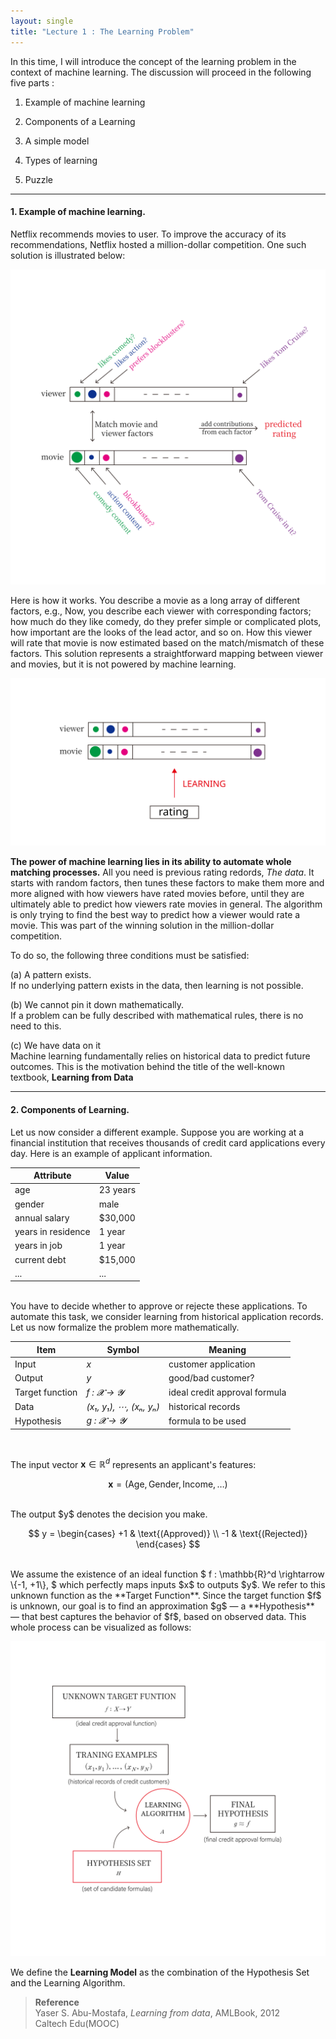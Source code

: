 ```yaml
---
layout: single
title: "Lecture 1 : The Learning Problem" 
---
```


In this time, I will introduce the concept of the learning problem in the context of machine learning. The discussion will proceed in the following five parts : 
<br>

1. Example of machine learning   

2. Components of a Learning   

3. A simple model   

4. Types of learning   

5. Puzzle


---


#### 1. Example of machine learning.

Netflix recommends movies to user. To improve the accuracy of its recommendations, Netflix hosted a million-dollar competition. One such solution is illustrated below: 

![solution](/assets/images/fig_1.svg)

Here is how it works. You describe a movie as a long array of different factors, e.g., Now, you describe each viewer with corresponding factors; how much do they like comedy, do they prefer simple or complicated plots, how important are the looks of the lead actor, and so on. How this viewer will rate that movie is now estimated based on the match/mismatch of these factors. This solution represents a straightforward mapping between viewer and movies, but it is not powered by machine learning.

![solution](/assets/images/fig_2.svg)

**The power of machine learning lies in its ability to automate whole matching processes.** All you need is previous rating redords, *The data*. It starts with random factors, then tunes these factors to make them more and more aligned with how viewers have rated movies before, until they are ultimately able to predict how viewers rate movies in general. The algorithm is only trying to find the best way to predict how a viewer would rate a movie. This was part of the winning solution in the million-dollar competition. 

To do so, the following three conditions must be satisfied: 


(a) A pattern exists.     
If no underlying pattern exists in the data, then learning is not possible. 

   
(b) We cannot pin it down mathematically.    
If a problem can be fully described with mathematical rules, there is no need to this.

   
(c) We have data on it   
Machine learning fundamentally relies on historical data to predict future outcomes. 
This is the motivation behind the title of the well-known textbook, **Learning from Data** 

---


#### 2. Components of Learning.
Let us now consider a different example. Suppose you are working at a financial institution that receives thousands of credit card applications every day. Here is an example of applicant information.
<br>


| Attribute            | Value       |
|----------------------|-------------|
| age                  | 23 years    |
| gender               | male        |
| annual salary        | $30,000     |
| years in residence   | 1 year      |
| years in job         | 1 year      |
| current debt         | $15,000     |
| ...                  | ...         |


<br>
You have to decide whether to approve or rejecte these applications. To automate this task, we consider learning from historical application records. Let us now formalize the problem more mathematically.   

<br>


|  Item              | Symbol                                  | Meaning                    |
|-------------------|---------------------------------------------|--------------------------------------|
| Input             | *x*                                       | customer application              |
| Output            | *y*                                         | good/bad customer?                |
| Target function   | *f : 𝓧 → 𝓨*                                 | ideal credit approval formula     |
| Data              | *(x₁, y₁), ⋯, (xₙ, yₙ)*             | historical records                |
| Hypothesis        | *g : 𝓧 → 𝓨*                                 | formula to be used                |


<br>

The input vector $\mathbf{x} \in \mathbb{R}^d$ represents an applicant's features: 
<br>

$$\mathbf{x} = (\text{Age}, \text{Gender}, \text{Income}, \ldots)$$

<br>
The output $y$ denotes the decision you make.
<br>

$$
y = \begin{cases}
+1 & \text{(Approved)} \\
-1 & \text{(Rejected)}
\end{cases}
$$

<br>
We assume the existence of an ideal function $ f : \mathbb{R}^d \rightarrow \{-1, +1\}, $ which perfectly maps inputs $x$ to outputs $y$. We refer to this unknown function as the **Target Function**. Since the target function $f$ is unknown, our goal is to find an approximation $g$ — a **Hypothesis** — that best captures the behavior of $f$, based on observed data. This whole process can be visualized as follows: 


![solution](/assets/images/fig_3.svg)

We define the **Learning Model** as the combination of the Hypothesis Set and the Learning Algorithm. 



> **Reference**  
> Yaser S. Abu-Mostafa, *Learning from data*, AMLBook, 2012    
> Caltech Edu(MOOC)
